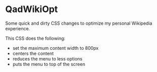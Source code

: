 # QadWikiOpt
Some quick and dirty CSS changes to optimize my personal Wikipedia experience.

This CSS does the following:
* set the maximum content width to 800px
* centers the content
* reduces the menu to less options
* puts the menu to top of the screen
